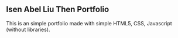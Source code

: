 ## Isen Abel Liu Then Portfolio

This is an simple portfolio made with simple HTML5, CSS, Javascript (without libraries).